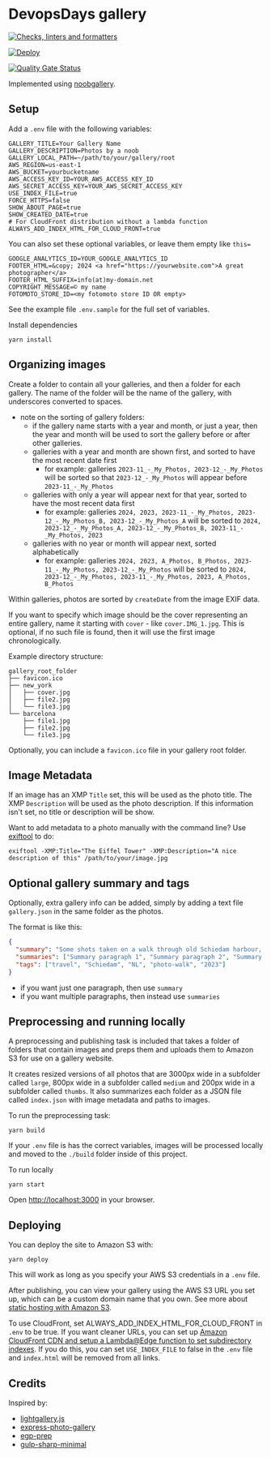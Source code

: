 # DevopsDays gallery

[![Checks, linters and formatters](https://github.com/devopsdays-es/devopsdays-caceres-gallery/actions/workflows/pre-commit.yml/badge.svg)](https://github.com/devopsdays-es/devopsdays-caceres-gallery/actions/workflows/pre-commit.yml)

[![Deploy](https://github.com/devopsdays-es/devopsdays-caceres-gallery/actions/workflows/deploy.yml/badge.svg)](https://github.com/devopsdays-es/devopsdays-caceres-gallery/actions/workflows/deploy.yml)

[![Quality Gate Status](https://sonarcloud.io/api/project_badges/measure?project=devopsdays-es_devopsdays-caceres-gallery&metric=alert_status)](https://sonarcloud.io/summary/new_code?id=devopsdays-es_devopsdays-caceres-gallery)

Implemented using [noobgallery](https://github.com/brendannee/noobgallery).

## Setup

Add a `.env` file with the following variables:

```shell
GALLERY_TITLE=Your Gallery Name
GALLERY_DESCRIPTION=Photos by a noob
GALLERY_LOCAL_PATH=~/path/to/your/gallery/root
AWS_REGION=us-east-1
AWS_BUCKET=yourbucketname
AWS_ACCESS_KEY_ID=YOUR_AWS_ACCESS_KEY_ID
AWS_SECRET_ACCESS_KEY=YOUR_AWS_SECRET_ACCESS_KEY
USE_INDEX_FILE=true
FORCE_HTTPS=false
SHOW_ABOUT_PAGE=true
SHOW_CREATED_DATE=true
# For CloudFront distribution without a lambda function
ALWAYS_ADD_INDEX_HTML_FOR_CLOUD_FRONT=true
```

You can also set these optional variables, or leave them empty like `this=`

```shell
GOOGLE_ANALYTICS_ID=YOUR_GOOGLE_ANALYTICS_ID
FOOTER_HTML=&copy; 2024 <a href="https://yourwebsite.com">A great photographer</a>
FOOTER_HTML_SUFFIX=info(at)my-domain.net
COPYRIGHT_MESSAGE=© my name
FOTOMOTO_STORE_ID=<my fotomoto store ID OR empty>
```

See the example file `.env.sample` for the full set of variables.

Install dependencies

```shell
yarn install
```

## Organizing images

Create a folder to contain all your galleries, and then a folder for each gallery. The name of the folder will be the name of the gallery, with underscores converted to spaces.

- note on the sorting of gallery folders:
  - if the gallery name starts with a year and month, or just a year, then the year and month will be used to sort the gallery before or after other galleries.
  - galleries with a year and month are shown first, and sorted to have the most recent date first
    - for example: galleries `2023-11_-_My_Photos, 2023-12_-_My_Photos` will be sorted so that `2023-12_-_My_Photos` will appear before `2023-11_-_My_Photos`
  - galleries with only a year will appear next for that year, sorted to have the most recent data first
    - for example: galleries `2024, 2023, 2023-11_-_My_Photos, 2023-12_-_My_Photos_B, 2023-12_-_My_Photos_A` will be sorted to `2024, 2023-12_-_My_Photos_A, 2023-12_-_My_Photos_B, 2023-11_-_My_Photos, 2023`
  - galleries with no year or month will appear next, sorted alphabetically
    - for example: galleries `2024, 2023, A_Photos, B_Photos, 2023-11_-_My_Photos, 2023-12_-_My_Photos` will be sorted to `2024, 2023-12_-_My_Photos, 2023-11_-_My_Photos, 2023, A_Photos, B_Photos`

Within galleries, photos are sorted by `createDate` from the image EXIF data.

If you want to specify which image should be the cover representing an entire gallery, name it starting with `cover` - like `cover.IMG_1.jpg`. This is optional, if no such file is found, then it will use the first image chronologically.

Example directory structure:

```shell
gallery_root_folder
├── favicon.ico
├── new_york
│   ├── cover.jpg
│   ├── file2.jpg
│   └── file3.jpg
└── barcelona  
    ├── file1.jpg
    ├── file2.jpg
    └── file3.jpg
```

Optionally, you can include a `favicon.ico` file in your gallery root folder.

## Image Metadata

If an image has an XMP `Title` set, this will be used as the photo title. The XMP `Description` will be used as the photo description. If this information isn't set, no title or description will be show.

Want to add metadata to a photo manually with the command line? Use [exiftool](https://www.sno.phy.queensu.ca/~phil/exiftool/) to do:

```shell
exiftool -XMP:Title="The Eiffel Tower" -XMP:Description="A nice description of this" /path/to/your/image.jpg
```

## Optional gallery summary and tags

Optionally, extra gallery info can be added, simply by adding a text file `gallery.json` in the same folder as the photos.

The format is like this:

```json
{
  "summary": "Some shots taken on a walk through old Schiedam harbour, featuring old boats, bridges and restored windmills.",
  "summaries": ["Summary paragraph 1", "Summary paragraph 2", "Summary paragraph 3"],
  "tags": ["travel", "Schiedam", "NL", "photo-walk", "2023"]
}
```

- if you want just one paragraph, then use `summary`
- if you want multiple paragraphs, then instead use `summaries`

## Preprocessing and running locally

A preprocessing and publishing task is included that takes a folder of folders that contain images and preps them and uploads them to Amazon S3 for use on a gallery website.

It creates resized versions of all photos that are 3000px wide in a subfolder called `large`, 800px wide in a subfolder called `medium` and 200px wide in a subfolder called `thumbs`. It also summarizes each folder as a JSON file called `index.json` with image metadata and paths to images.

To run the preprocessing task:

```shell
yarn build
```

If your `.env` file is has the correct variables, images will be processed locally and moved to the `./build` folder inside of this project.

To run locally

```shell
yarn start
```

Open [http://localhost:3000](http://localhost:3000) in your browser.

## Deploying

You can deploy the site to Amazon S3 with:

```shell
yarn deploy
```

This will work as long as you specify your AWS S3 credentials in a `.env` file.

After publishing, you can view your gallery using the AWS S3 URL you set up, which can be a custom domain name that you own. See more about [static hosting with Amazon S3](https://docs.aws.amazon.com/AmazonS3/latest/dev/website-hosting-custom-domain-walkthrough.html).

To use CloudFront, set ALWAYS_ADD_INDEX_HTML_FOR_CLOUD_FRONT in `.env` to be true.
If you want cleaner URLs, you can set up [Amazon CloudFront CDN and setup a Lambda@Edge function to set subdirectory indexes](https://aws.amazon.com/blogs/compute/implementing-default-directory-indexes-in-amazon-s3-backed-amazon-cloudfront-origins-using-lambdaedge/). If you do this, you can set `USE_INDEX_FILE` to false in the `.env` file and `index.html` will be removed from all links.

## Credits

Inspired by:

- [lightgallery.js](https://sachinchoolur.github.io/lightgallery.js/)
- [express-photo-gallery](https://github.com/timmydoza/express-photo-gallery)
- [egp-prep](https://github.com/timmydoza/epg-prep)
- [gulp-sharp-minimal](https://github.com/pupil-labs/gulp-sharp-minimal)
